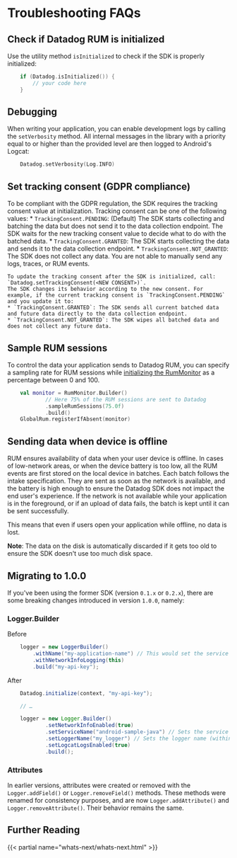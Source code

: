 # Troubleshooting FAQs
 

## Check if Datadog RUM is initialized
Use the utility method `isInitialized` to check if the SDK is properly initialized:

```kotlin
    if (Datadog.isInitialized()) {
        // your code here
    }
```

## Debugging
When writing your application, you can enable development logs by calling the `setVerbosity` method. All internal messages in the library with a priority equal to or higher than the provided level are then logged to Android's Logcat:

```kotlin
    Datadog.setVerbosity(Log.INFO)
```

## Set tracking consent (GDPR compliance)

To be compliant with the GDPR regulation, the SDK requires the tracking consent value at initialization.
    Tracking consent can be one of the following values:
    * `TrackingConsent.PENDING`: (Default) The SDK starts collecting and batching the data but does not send it to the data
     collection endpoint. The SDK waits for the new tracking consent value to decide what to do with the batched data.
    * `TrackingConsent.GRANTED`: The SDK starts collecting the data and sends it to the data collection endpoint.
    * `TrackingConsent.NOT_GRANTED`: The SDK does not collect any data. You are not able to manually send any logs, traces, or
     RUM events.

    To update the tracking consent after the SDK is initialized, call: `Datadog.setTrackingConsent(<NEW CONSENT>)`.
    The SDK changes its behavior according to the new consent. For example, if the current tracking consent is `TrackingConsent.PENDING` and you update it to:
    * `TrackingConsent.GRANTED`: The SDK sends all current batched data and future data directly to the data collection endpoint.
    * `TrackingConsent.NOT_GRANTED`: The SDK wipes all batched data and does not collect any future data.

## Sample RUM sessions

To control the data your application sends to Datadog RUM, you can specify a sampling rate for RUM sessions while [initializing the RumMonitor][1] as a percentage between 0 and 100.

```kotlin
    val monitor = RumMonitor.Builder()
            // Here 75% of the RUM sessions are sent to Datadog
            .sampleRumSessions(75.0f)
            .build()
    GlobalRum.registerIfAbsent(monitor)
```

## Sending data when device is offline

RUM ensures availability of data when your user device is offline. In cases of low-network areas, or when the device battery is too low, all the RUM events are first stored on the local device in batches. Each batch follows the intake specification. They are sent as soon as the network is available, and the battery is high enough to ensure the Datadog SDK does not impact the end user's experience. If the network is not available while your application is in the foreground, or if an upload of data fails, the batch is kept until it can be sent successfully.
 
This means that even if users open your application while offline, no data is lost.
 
**Note**: The data on the disk is automatically discarded if it gets too old to ensure the SDK doesn't use too much disk space.

## Migrating to 1.0.0

If you've been using the former SDK (version `0.1.x` or `0.2.x`), there are some breaking changes introduced in version `1.0.0`, namely:

### Logger.Builder

Before

```java
    logger = new LoggerBuilder()
        .withName("my-application-name") // This would set the service name
        .withNetworkInfoLogging(this)
        .build("my-api-key");
```

After

```java
    Datadog.initialize(context, "my-api-key");

    // …

    logger = new Logger.Builder()
            .setNetworkInfoEnabled(true)
            .setServiceName("android-sample-java") // Sets the service name
            .setLoggerName("my_logger") // Sets the logger name (within the service)
            .setLogcatLogsEnabled(true)
            .build();
```


### Attributes

In earlier versions, attributes were created or removed with the `Logger.addField()` or `Logger.removeField()`
methods. These methods were renamed for consistency purposes, and are now `Logger.addAttribute()`
 and `Logger.removeAttribute()`. Their behavior remains the same.


## Further Reading
{{< partial name="whats-next/whats-next.html" >}}

[1]:/real_user_monitoring/android/troubleshooting_android/#setup


 
